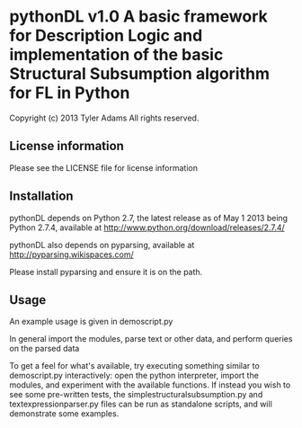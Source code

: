 pythonDL v1.0
A basic framework for Description Logic and implementation of the basic Structural Subsumption algorithm for FL in Python
=========

Copyright (c) 2013
Tyler Adams
All rights reserved.


License information
----------------------

Please see the LICENSE file for license information


Installation
-------------

pythonDL depends on Python 2.7, the latest release as of May 1 2013 being
Python 2.7.4, available at http://www.python.org/download/releases/2.7.4/

pythonDL also depends on pyparsing, available at http://pyparsing.wikispaces.com/

Please install pyparsing and ensure it is on the path.


Usage
-------

An example usage is given in demoscript.py

In general import the modules, parse text or other data, and perform queries
on the parsed data

To get a feel for what's available, try executing something similar to demoscript.py interactively:
open the python interpreter, import the modules, and experiment with the available functions. 
If instead you wish to see some pre-written tests, the simplestructuralsubsumption.py and 
textexpressionparser.py files can be run as standalone scripts, and will demonstrate some
examples.

